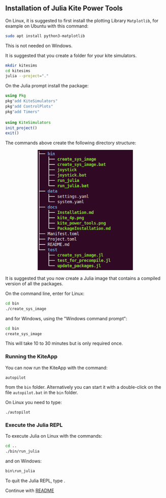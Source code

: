 ## Installation of Julia Kite Power Tools

On Linux, it is suggested to first install the plotting Library `Matplotlib`, for example on Ubuntu with this command:
```bash
sudo apt install python3-matplotlib
```
This is not needed on Windows.

It is suggested that you create a folder for your kite simulators.
```bash
mkdir kitesims
cd kitesims
julia --project="."
```
On the Julia prompt install the package:
```julia
using Pkg
pkg"add KiteSimulators"
pkg"add ControlPlots"
pkg"add Timers"

using KiteSimulators
init_project()
exit()
```
The commands above create the following directory structure:

<p align="center"><img src="dir_structure.png" width="300" /></p>

It is suggested that you now create a Julia image that contains a compiled version of all the packages.

On the command line, enter for Linux:
```bash
cd bin
./create_sys_image
```
and for Windows, using the "Windows command prompt":
```bash
cd bin
create_sys_image
```
This will take 10 to 30 minutes but is only required once.

### Running the KiteApp
You can now run the KiteApp with the command:
```
autopilot
```
from the `bin` folder. Alternatively you can start it with a double-click on the file `autopilot.bat`
in the `bin` folder.

On Linux you need to type:
```
./autopilot
```

### Execute the Julia REPL
To execute Julia on Linux with the commands:
```bash
cd ..
./bin/run_julia
```
and on Windows:
```bash
bin\run_julia
```

To quit the Julia REPL, type <CTRL><d> .

Continue with [README](../README.md)
